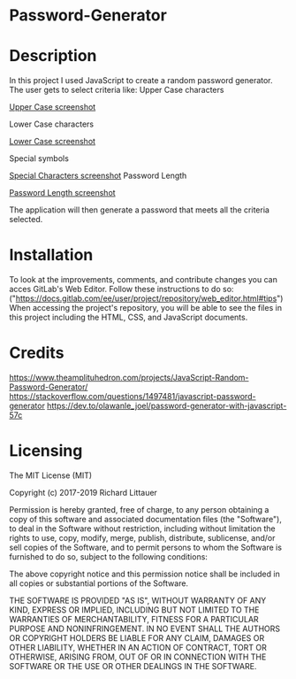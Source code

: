 # Password-Generator

# Description
In this project I used JavaScript to create a random password generator. The user gets to select criteria like:
Upper Case characters

[Upper Case screenshot](assets/uppercase.png)

Lower Case characters

[Lower Case screenshot](assets/lowercase.png)

Special symbols

[Special Characters screenshot](assets/special-characters.png)
Password Length

[Password Length screenshot](assets/length.png)

The application will then generate a password that meets all the criteria selected.

# Installation

To look at the improvements, comments, and contribute changes you can acces GitLab's Web Editor. Follow these instructions to do so: ("https://docs.gitlab.com/ee/user/project/repository/web_editor.html#tips") When accessing the project's repository, you will be able to see the files in this project including the HTML, CSS, and JavaScript documents.

# Credits
https://www.theamplituhedron.com/projects/JavaScript-Random-Password-Generator/
https://stackoverflow.com/questions/1497481/javascript-password-generator
https://dev.to/olawanle_joel/password-generator-with-javascript-57c

# Licensing


The MIT License (MIT)

Copyright (c) 2017-2019 Richard Littauer

Permission is hereby granted, free of charge, to any person obtaining a copy
of this software and associated documentation files (the "Software"), to deal
in the Software without restriction, including without limitation the rights
to use, copy, modify, merge, publish, distribute, sublicense, and/or sell
copies of the Software, and to permit persons to whom the Software is
furnished to do so, subject to the following conditions:

The above copyright notice and this permission notice shall be included in all
copies or substantial portions of the Software.

THE SOFTWARE IS PROVIDED "AS IS", WITHOUT WARRANTY OF ANY KIND, EXPRESS OR
IMPLIED, INCLUDING BUT NOT LIMITED TO THE WARRANTIES OF MERCHANTABILITY,
FITNESS FOR A PARTICULAR PURPOSE AND NONINFRINGEMENT. IN NO EVENT SHALL THE
AUTHORS OR COPYRIGHT HOLDERS BE LIABLE FOR ANY CLAIM, DAMAGES OR OTHER
LIABILITY, WHETHER IN AN ACTION OF CONTRACT, TORT OR OTHERWISE, ARISING FROM,
OUT OF OR IN CONNECTION WITH THE SOFTWARE OR THE USE OR OTHER DEALINGS IN THE
SOFTWARE.